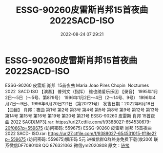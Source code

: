 ﻿---
title: ESSG-90260皮雷斯肖邦15首夜曲2022SACD-ISO
date: 2022-08-24 07:29:21
categories: 新碟专辑、稀有等精品
tags: 纯音雅乐
---
# ESSG-90260皮雷斯肖邦15首夜曲2022SACD-ISO

ESSG-90260 皮雷斯
肖邦  15首夜曲 Maria
Joao Pires
Chopin  Nocturnes
2022  SACD ISO
【演奏】
普列文（指挥）
维也纳爱乐乐团
【录音】
1995年1月2日～5日（～5号、第8?9号）
1996年1月2日～4日（2～14号、9号）
1996年4月7日～9日、1996年6月20日?21日（第20?21号）
发售日期：2022年6月18日
【曲目】
肖邦：夜曲
第1号
第2号
第3号
第4号
第5号
第8号
第9号
第12号
第13号
第14号
第15号
第16号
第19号
第20号
第21号
ESSG-90260 皮雷斯 肖邦 15首夜曲 2022 SACD[MP3].rar: https://url27.ctfile.com/f/9388027-654530679-20f066?p=559675
(访问密码: 559675)
ESSG-90260 皮雷斯 肖邦 15首夜曲 2022 SACD- ISO.rar: https://url27.ctfile.com/f/9388027-654531015-ff18e2?p=559675
(访问密码: 559675)解压码 5元
进微信群Q群终身免费下载(收200)
联系微信DF7080108 QQ 876321063
微信ym2020808
原文：[链接](https://blog.sina.com.cn/s/blog_1647c7e7601030z15.html)